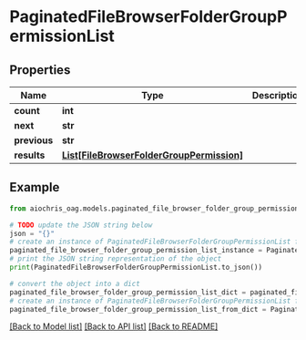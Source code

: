 # PaginatedFileBrowserFolderGroupPermissionList


## Properties

Name | Type | Description | Notes
------------ | ------------- | ------------- | -------------
**count** | **int** |  | [optional] 
**next** | **str** |  | [optional] 
**previous** | **str** |  | [optional] 
**results** | [**List[FileBrowserFolderGroupPermission]**](FileBrowserFolderGroupPermission.md) |  | [optional] 

## Example

```python
from aiochris_oag.models.paginated_file_browser_folder_group_permission_list import PaginatedFileBrowserFolderGroupPermissionList

# TODO update the JSON string below
json = "{}"
# create an instance of PaginatedFileBrowserFolderGroupPermissionList from a JSON string
paginated_file_browser_folder_group_permission_list_instance = PaginatedFileBrowserFolderGroupPermissionList.from_json(json)
# print the JSON string representation of the object
print(PaginatedFileBrowserFolderGroupPermissionList.to_json())

# convert the object into a dict
paginated_file_browser_folder_group_permission_list_dict = paginated_file_browser_folder_group_permission_list_instance.to_dict()
# create an instance of PaginatedFileBrowserFolderGroupPermissionList from a dict
paginated_file_browser_folder_group_permission_list_from_dict = PaginatedFileBrowserFolderGroupPermissionList.from_dict(paginated_file_browser_folder_group_permission_list_dict)
```
[[Back to Model list]](../README.md#documentation-for-models) [[Back to API list]](../README.md#documentation-for-api-endpoints) [[Back to README]](../README.md)


